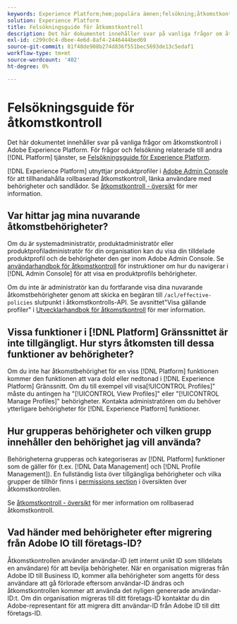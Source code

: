```yaml
---
keywords: Experience Platform;hem;populära ämnen;felsökning;åtkomstkontroll
solution: Experience Platform
title: Felsökningsguide för åtkomstkontroll
description: Det här dokumentet innehåller svar på vanliga frågor om åtkomstkontroll i Adobe Experience Platform.
exl-id: c299c0c4-dbee-4e6d-8af4-2446444bed69
source-git-commit: 81f48de908b274d836f551bec5693de13c5edaf1
workflow-type: tm+mt
source-wordcount: '402'
ht-degree: 0%

---
```


# Felsökningsguide för åtkomstkontroll

Det här dokumentet innehåller svar på vanliga frågor om åtkomstkontroll i Adobe Experience Platform. För frågor och felsökning relaterade till andra [!DNL Platform] tjänster, se [Felsökningsguide för Experience Platform](../landing/troubleshooting.md).

[!DNL Experience Platform] utnyttjar produktprofiler i [Adobe Admin Console](https://adminconsole.adobe.com) för att tillhandahålla rollbaserad åtkomstkontroll, länka användare med behörigheter och sandlådor.  Se [åtkomstkontroll - översikt](home.md) för mer information.

## Var hittar jag mina nuvarande åtkomstbehörigheter?

Om du är systemadministratör, produktadministratör eller produktprofiladministratör för din organisation kan du visa din tilldelade produktprofil och de behörigheter den ger inom Adobe Admin Console. Se [användarhandbok för åtkomstkontroll](./ui/overview.md) för instruktioner om hur du navigerar i [!DNL Admin Console] för att visa en produktprofils behörigheter.

Om du inte är administratör kan du fortfarande visa dina nuvarande åtkomstbehörigheter genom att skicka en begäran till `/acl/effective-policies` slutpunkt i åtkomstkontrolls-API. Se avsnittet&quot;Visa gällande profiler&quot; i [Utvecklarhandbok för åtkomstkontroll](./api/effective-policies.md) för mer information.

## Vissa funktioner i [!DNL Platform] Gränssnittet är inte tillgängligt. Hur styrs åtkomsten till dessa funktioner av behörigheter?

Om du inte har åtkomstbehörighet för en viss [!DNL Platform] funktionen kommer den funktionen att vara dold eller nedtonad i [!DNL Experience Platform] Gränssnitt. Om du till exempel vill visa[!UICONTROL Profiles]&quot; måste du antingen ha &quot;[!UICONTROL View Profiles]&quot; eller &quot;[!UICONTROL Manage Profiles]&quot; behörigheter. Kontakta administratören om du behöver ytterligare behörigheter för [!DNL Experience Platform] funktioner.

## Hur grupperas behörigheter och vilken grupp innehåller den behörighet jag vill använda?

Behörigheterna grupperas och kategoriseras av [!DNL Platform] funktioner som de gäller för (t.ex. [!DNL Data Management] och [!DNL Profile Management]). En fullständig lista över tillgängliga behörigheter och vilka grupper de tillhör finns i [permissions section](home.md#permissions) i översikten över åtkomstkontrollen.

Se [åtkomstkontroll - översikt](home.md) för mer information om rollbaserad åtkomstkontroll.

## Vad händer med behörigheter efter migrering från Adobe IO till företags-ID?

Åtkomstkontrollen använder användar-ID (ett internt unikt ID som tilldelats en användare) för att bevilja behörigheter. När en organisation migreras från Adobe ID till Business ID, kommer alla behörigheter som angetts för dess användare att gå förlorade eftersom användar-ID ändras och åtkomstkontrollen kommer att använda det nyligen genererade användar-ID:t. Om din organisation migreras till ditt företags-ID kontaktar du din Adobe-representant för att migrera ditt användar-ID från Adobe ID till ditt företags-ID.
